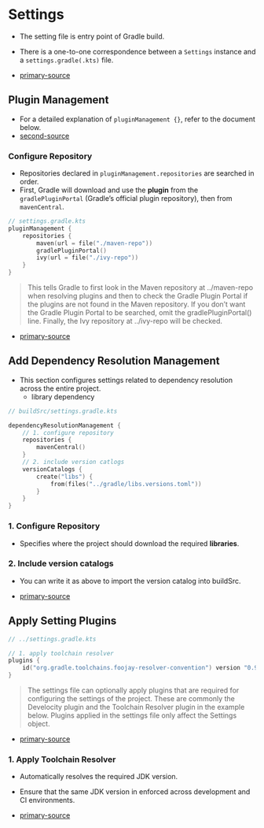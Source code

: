 # Settings

- The setting file is entry point of Gradle build.
- There is a one-to-one correspondence between a `Settings` instance and a `settings.gradle(.kts)` file.

- [primary-source](https://docs.gradle.org/current/userguide/writing_settings_files.html#settings_script_structure)

## Plugin Management

- For a detailed explanation of  `pluginManagement {}`, refer to the document below.
- [second-source](plugin-management-block.md)

### Configure Repository

- Repositories declared in `pluginManagement.repositories` are searched in order.
- First, Gradle will download and use the **plugin** from the `gradlePluginPortal` (Gradle’s official plugin
  repository),
  then from `mavenCentral`.

```kotlin
// settings.gradle.kts
pluginManagement {
    repositories {
        maven(url = file("./maven-repo"))
        gradlePluginPortal()
        ivy(url = file("./ivy-repo"))
    }
}
```

> This tells Gradle to first look in the Maven repository at ../maven-repo when resolving plugins and then to check the
> Gradle Plugin Portal if the plugins are not found in the Maven repository. If you don’t want the Gradle Plugin Portal
> to be searched, omit the gradlePluginPortal() line. Finally, the Ivy repository at ../ivy-repo will be checked.

- [primary-source](https://docs.gradle.org/current/userguide/plugins.html#sec:custom_plugin_repositories)

## Add Dependency Resolution Management

- This section configures settings related to dependency resolution across the entire project.
    - library dependency

```kotlin
// buildSrc/settings.gradle.kts

dependencyResolutionManagement {
    // 1. configure repository
    repositories {
        mavenCentral()
    }
    // 2. include version catlogs
    versionCatalogs {
        create("libs") {
            from(files("../gradle/libs.versions.toml"))
        }
    }
}
```

### 1. Configure Repository

- Specifies where the project should download the required **libraries**.

### 2. Include version catalogs

- You can write it as above to import the version catalog into buildSrc.

- [primary-source](https://docs.gradle.org/current/userguide/writing_settings_files.html#4_define_dependency_resolution_strategies)

## Apply Setting Plugins

```kotlin
// ../settings.gradle.kts

// 1. apply toolchain resolver
plugins {   
    id("org.gradle.toolchains.foojay-resolver-convention") version "0.9.0"
}
```

> The settings file can optionally apply plugins that are required for configuring the settings of the project. These
> are commonly the Develocity plugin and the Toolchain Resolver plugin in the example below.
> Plugins applied in the settings file only affect the Settings object.

- [primary-source](https://docs.gradle.org/current/userguide/writing_settings_files.html#2_apply_settings_plugins)

### 1. Apply Toolchain Resolver

- Automatically resolves the required JDK version.
- Ensure that the same JDK version in enforced across development and CI environments.

- [primary-source](https://docs.gradle.org/current/userguide/writing_settings_files.html#2_apply_settings_plugins)
